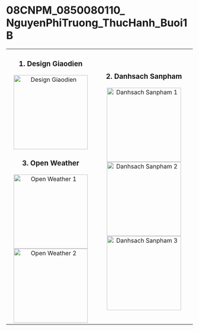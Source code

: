 # 08CNPM_0850080110_ NguyenPhiTruong_ThucHanh_Buoi1B

<div align="center">

<table>
<tr>
<td align="center">

### 1. Design Giaodien
<img src="https://github.com/nptruong01/Flutter_ThucHanh_Buoi1B/assets/113322089/d0ea609f-f80b-470e-9e53-863e2468fbaf.png" alt="Design Giaodien" width="200"/>

### 3. Open Weather
<img src="https://github.com/nptruong01/Flutter_ThucHanh_Buoi1B/assets/113322089/1a5af4cd-fb76-4d2f-8371-3aed57d95f83.png" alt="Open Weather 1" width="200"/>
<img src="https://github.com/nptruong01/Flutter_ThucHanh_Buoi1B/assets/113322089/45cdd52b-a8c3-40b5-9ba9-9258741791d6.png" alt="Open Weather 2" width="200"/>

</td>
<td align="center">

### 2. Danhsach Sanpham
<img src="https://github.com/nptruong01/Flutter_ThucHanh_Buoi1B/assets/113322089/89d87818-7eb0-4867-8f04-4dbff0a8d5ab.png" alt="Danhsach Sanpham 1" width="200"/>
<img src="https://github.com/nptruong01/Flutter_ThucHanh_Buoi1B/assets/113322089/a352de99-0d1c-464d-821c-9ccd228fcd12.png" alt="Danhsach Sanpham 2" width="200"/>
<img src="https://github.com/nptruong01/Flutter_ThucHanh_Buoi1B/assets/113322089/0b5e1c0d-89db-4627-9cd6-47714fee8c09.png" alt="Danhsach Sanpham 3" width="200"/>

</td>
</tr>
</table>

</div>

